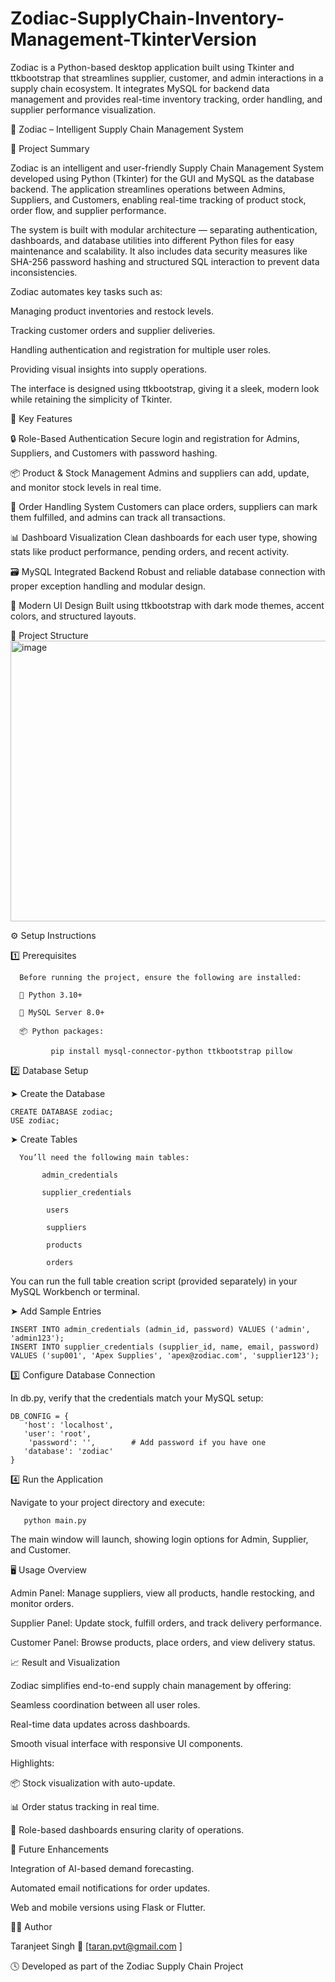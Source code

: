 # Zodiac-SupplyChain-Inventory-Management-TkinterVersion
Zodiac is a Python-based desktop application built using Tkinter and ttkbootstrap that streamlines supplier, customer, and admin interactions in a supply chain ecosystem. It integrates MySQL for backend data management and provides real-time inventory tracking, order handling, and supplier performance visualization. 

🌙 Zodiac – Intelligent Supply Chain Management System



📖 Project Summary

Zodiac is an intelligent and user-friendly Supply Chain Management System developed using Python (Tkinter) for the GUI and MySQL as the database backend.
The application streamlines operations between Admins, Suppliers, and Customers, enabling real-time tracking of product stock, order flow, and supplier performance.

The system is built with modular architecture — separating authentication, dashboards, and database utilities into different Python files for easy maintenance and scalability.
It also includes data security measures like SHA-256 password hashing and structured SQL interaction to prevent data inconsistencies.

Zodiac automates key tasks such as:

Managing product inventories and restock levels.

Tracking customer orders and supplier deliveries.

Handling authentication and registration for multiple user roles.

Providing visual insights into supply operations.

The interface is designed using ttkbootstrap, giving it a sleek, modern look while retaining the simplicity of Tkinter.



🧩 Key Features

🔒 Role-Based Authentication
Secure login and registration for Admins, Suppliers, and Customers with password hashing.

📦 Product & Stock Management
Admins and suppliers can add, update, and monitor stock levels in real time.

🧾 Order Handling System
Customers can place orders, suppliers can mark them fulfilled, and admins can track all transactions.

📊 Dashboard Visualization
Clean dashboards for each user type, showing stats like product performance, pending orders, and recent activity.

🗃️ MySQL Integrated Backend
Robust and reliable database connection with proper exception handling and modular design.

🎨 Modern UI Design
Built using ttkbootstrap with dark mode themes, accent colors, and structured layouts.

🧱 Project Structure
<img width="912" height="449" alt="image" src="https://github.com/user-attachments/assets/68f8179c-bddd-4f1f-bccf-6810bf90b950" />


⚙️ Setup Instructions

1️⃣ Prerequisites

      Before running the project, ensure the following are installed:

      🐍 Python 3.10+

      🧱 MySQL Server 8.0+

      📦 Python packages:

             pip install mysql-connector-python ttkbootstrap pillow



2️⃣ Database Setup

➤ Create the Database

    CREATE DATABASE zodiac;
    USE zodiac;

➤ Create Tables

      You’ll need the following main tables:

           admin_credentials

           supplier_credentials

            users

            suppliers

            products

            orders

You can run the full table creation script (provided separately) in your MySQL Workbench or terminal.



➤ Add Sample Entries

    INSERT INTO admin_credentials (admin_id, password) VALUES ('admin', 'admin123');
    INSERT INTO supplier_credentials (supplier_id, name, email, password)
    VALUES ('sup001', 'Apex Supplies', 'apex@zodiac.com', 'supplier123');



3️⃣ Configure Database Connection

In db.py, verify that the credentials match your MySQL setup:

    DB_CONFIG = {
       'host': 'localhost',
       'user': 'root',
        'password': '',        # Add password if you have one
       'database': 'zodiac'
    }



4️⃣ Run the Application

Navigate to your project directory and execute:

       python main.py

The main window will launch, showing login options for Admin, Supplier, and Customer.



🖥️ Usage Overview

Admin Panel:
Manage suppliers, view all products, handle restocking, and monitor orders.

Supplier Panel:
Update stock, fulfill orders, and track delivery performance.

Customer Panel:
Browse products, place orders, and view delivery status.



📈 Result and Visualization

Zodiac simplifies end-to-end supply chain management by offering:

Seamless coordination between all user roles.

Real-time data updates across dashboards.

Smooth visual interface with responsive UI components.



Highlights:

📦 Stock visualization with auto-update.

📊 Order status tracking in real time.

💬 Role-based dashboards ensuring clarity of operations.

🧠 Future Enhancements

Integration of AI-based demand forecasting.

Automated email notifications for order updates.

Web and mobile versions using Flask or Flutter.


👨‍💻 Author

Taranjeet Singh
📧 [taran.pvt@gmail.com
]

🕓 Developed as part of the Zodiac Supply Chain Project

